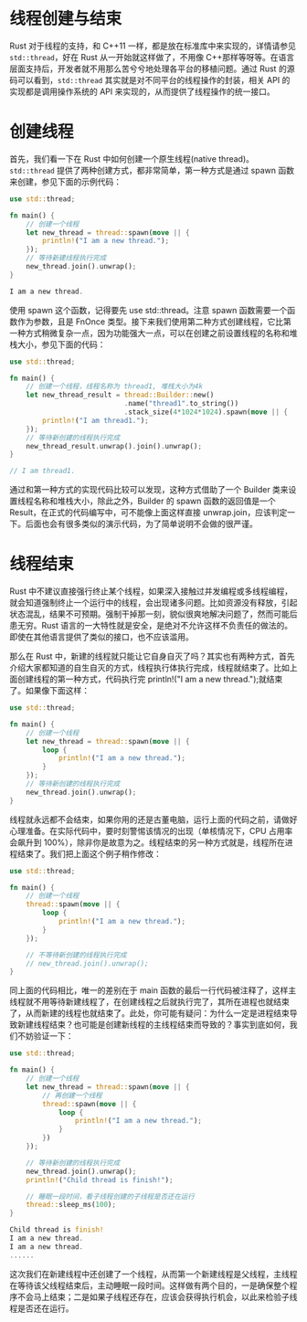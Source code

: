 # 线程创建与结束

Rust 对于线程的支持，和 C++11 一样，都是放在标准库中来实现的，详情请参见 `std::thread`，好在 Rust 从一开始就这样做了，不用像 C++那样等呀等。在语言层面支持后，开发者就不用那么苦兮兮地处理各平台的移植问题。通过 Rust 的源码可以看到，`std::thread` 其实就是对不同平台的线程操作的封装，相关 API 的实现都是调用操作系统的 API 来实现的，从而提供了线程操作的统一接口。

# 创建线程

首先，我们看一下在 Rust 中如何创建一个原生线程(native thread)。`std::thread` 提供了两种创建方式，都非常简单，第一种方式是通过 spawn 函数来创建，参见下面的示例代码：

```rs
use std::thread;

fn main() {
    // 创建一个线程
    let new_thread = thread::spawn(move || {
        println!("I am a new thread.");
    });
    // 等待新建线程执行完成
    new_thread.join().unwrap();
}

I am a new thread.
```

使用 spawn 这个函数，记得要先 use std::thread。注意 spawn 函数需要一个函数作为参数，且是 FnOnce 类型。接下来我们使用第二种方式创建线程，它比第一种方式稍微复杂一点，因为功能强大一点，可以在创建之前设置线程的名称和堆栈大小，参见下面的代码：

```rs
use std::thread;

fn main() {
    // 创建一个线程，线程名称为 thread1, 堆栈大小为4k
    let new_thread_result = thread::Builder::new()
                            .name("thread1".to_string())
                            .stack_size(4*1024*1024).spawn(move || {
        println!("I am thread1.");
    });
    // 等待新创建的线程执行完成
    new_thread_result.unwrap().join().unwrap();
}

// I am thread1.
```

通过和第一种方式的实现代码比较可以发现，这种方式借助了一个 Builder 类来设置线程名称和堆栈大小，除此之外，Builder 的 spawn 函数的返回值是一个 Result，在正式的代码编写中，可不能像上面这样直接 unwrap.join，应该判定一下。后面也会有很多类似的演示代码，为了简单说明不会做的很严谨。

# 线程结束

Rust 中不建议直接强行终止某个线程，如果深入接触过并发编程或多线程编程，就会知道强制终止一个运行中的线程，会出现诸多问题。比如资源没有释放，引起状态混乱，结果不可预期。强制干掉那一刻，貌似很爽地解决问题了，然而可能后患无穷。Rust 语言的一大特性就是安全，是绝对不允许这样不负责任的做法的。即使在其他语言提供了类似的接口，也不应该滥用。

那么在 Rust 中，新建的线程就只能让它自身自灭了吗？其实也有两种方式，首先介绍大家都知道的自生自灭的方式，线程执行体执行完成，线程就结束了。比如上面创建线程的第一种方式，代码执行完 println!("I am a new thread.");就结束了。如果像下面这样：

```rs
use std::thread;

fn main() {
    // 创建一个线程
    let new_thread = thread::spawn(move || {
        loop {
            println!("I am a new thread.");
        }
    });
    // 等待新创建的线程执行完成
    new_thread.join().unwrap();
}
```

线程就永远都不会结束，如果你用的还是古董电脑，运行上面的代码之前，请做好心理准备。在实际代码中，要时刻警惕该情况的出现（单核情况下，CPU 占用率会飙升到 100%），除非你是故意为之。线程结束的另一种方式就是，线程所在进程结束了。我们把上面这个例子稍作修改：

```rs
use std::thread;

fn main() {
    // 创建一个线程
    thread::spawn(move || {
        loop {
            println!("I am a new thread.");
        }
    });

    // 不等待新创建的线程执行完成
    // new_thread.join().unwrap();
}
```

同上面的代码相比，唯一的差别在于 main 函数的最后一行代码被注释了，这样主线程就不用等待新建线程了，在创建线程之后就执行完了，其所在进程也就结束了，从而新建的线程也就结束了。此处，你可能有疑问：为什么一定是进程结束导致新建线程结束？也可能是创建新线程的主线程结束而导致的？事实到底如何，我们不妨验证一下：

```rs
use std::thread;

fn main() {
    // 创建一个线程
    let new_thread = thread::spawn(move || {
        // 再创建一个线程
        thread::spawn(move || {
            loop {
                println!("I am a new thread.");
            }
        })
    });

    // 等待新创建的线程执行完成
    new_thread.join().unwrap();
    println!("Child thread is finish!");

    // 睡眠一段时间，看子线程创建的子线程是否还在运行
    thread::sleep_ms(100);
}

Child thread is finish!
I am a new thread.
I am a new thread.
......
```

这次我们在新建线程中还创建了一个线程，从而第一个新建线程是父线程，主线程在等待该父线程结束后，主动睡眠一段时间。这样做有两个目的，一是确保整个程序不会马上结束；二是如果子线程还存在，应该会获得执行机会，以此来检验子线程是否还在运行。
